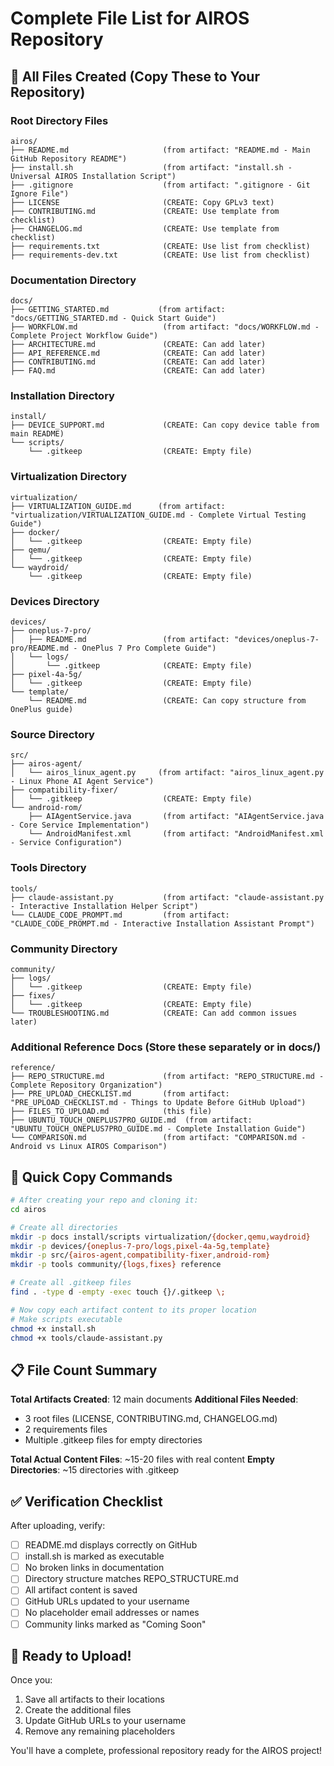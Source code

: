 # Complete File List for AIROS Repository

## 📁 All Files Created (Copy These to Your Repository)

### Root Directory Files
```
airos/
├── README.md                     (from artifact: "README.md - Main GitHub Repository README")
├── install.sh                    (from artifact: "install.sh - Universal AIROS Installation Script")
├── .gitignore                    (from artifact: ".gitignore - Git Ignore File")
├── LICENSE                       (CREATE: Copy GPLv3 text)
├── CONTRIBUTING.md               (CREATE: Use template from checklist)
├── CHANGELOG.md                  (CREATE: Use template from checklist)
├── requirements.txt              (CREATE: Use list from checklist)
├── requirements-dev.txt          (CREATE: Use list from checklist)
```

### Documentation Directory
```
docs/
├── GETTING_STARTED.md           (from artifact: "docs/GETTING_STARTED.md - Quick Start Guide")
├── WORKFLOW.md                   (from artifact: "docs/WORKFLOW.md - Complete Project Workflow Guide")
├── ARCHITECTURE.md               (CREATE: Can add later)
├── API_REFERENCE.md              (CREATE: Can add later)
├── CONTRIBUTING.md               (CREATE: Can add later)
├── FAQ.md                        (CREATE: Can add later)
```

### Installation Directory
```
install/
├── DEVICE_SUPPORT.md             (CREATE: Can copy device table from main README)
└── scripts/
    └── .gitkeep                  (CREATE: Empty file)
```

### Virtualization Directory
```
virtualization/
├── VIRTUALIZATION_GUIDE.md      (from artifact: "virtualization/VIRTUALIZATION_GUIDE.md - Complete Virtual Testing Guide")
├── docker/
│   └── .gitkeep                  (CREATE: Empty file)
├── qemu/
│   └── .gitkeep                  (CREATE: Empty file)
└── waydroid/
    └── .gitkeep                  (CREATE: Empty file)
```

### Devices Directory
```
devices/
├── oneplus-7-pro/
│   ├── README.md                 (from artifact: "devices/oneplus-7-pro/README.md - OnePlus 7 Pro Complete Guide")
│   └── logs/
│       └── .gitkeep              (CREATE: Empty file)
├── pixel-4a-5g/
│   └── .gitkeep                  (CREATE: Empty file)
└── template/
    └── README.md                 (CREATE: Can copy structure from OnePlus guide)
```

### Source Directory
```
src/
├── airos-agent/
│   └── airos_linux_agent.py     (from artifact: "airos_linux_agent.py - Linux Phone AI Agent Service")
├── compatibility-fixer/
│   └── .gitkeep                  (CREATE: Empty file)
└── android-rom/
    ├── AIAgentService.java       (from artifact: "AIAgentService.java - Core Service Implementation")
    └── AndroidManifest.xml       (from artifact: "AndroidManifest.xml - Service Configuration")
```

### Tools Directory
```
tools/
├── claude-assistant.py           (from artifact: "claude-assistant.py - Interactive Installation Helper Script")
└── CLAUDE_CODE_PROMPT.md         (from artifact: "CLAUDE_CODE_PROMPT.md - Interactive Installation Assistant Prompt")
```

### Community Directory
```
community/
├── logs/
│   └── .gitkeep                  (CREATE: Empty file)
├── fixes/
│   └── .gitkeep                  (CREATE: Empty file)
└── TROUBLESHOOTING.md            (CREATE: Can add common issues later)
```

### Additional Reference Docs (Store these separately or in docs/)
```
reference/
├── REPO_STRUCTURE.md             (from artifact: "REPO_STRUCTURE.md - Complete Repository Organization")
├── PRE_UPLOAD_CHECKLIST.md       (from artifact: "PRE_UPLOAD_CHECKLIST.md - Things to Update Before GitHub Upload")
├── FILES_TO_UPLOAD.md            (this file)
├── UBUNTU_TOUCH_ONEPLUS7PRO_GUIDE.md  (from artifact: "UBUNTU_TOUCH_ONEPLUS7PRO_GUIDE.md - Complete Installation Guide")
└── COMPARISON.md                 (from artifact: "COMPARISON.md - Android vs Linux AIROS Comparison")
```

## 🎯 Quick Copy Commands

```bash
# After creating your repo and cloning it:
cd airos

# Create all directories
mkdir -p docs install/scripts virtualization/{docker,qemu,waydroid}
mkdir -p devices/{oneplus-7-pro/logs,pixel-4a-5g,template}
mkdir -p src/{airos-agent,compatibility-fixer,android-rom}
mkdir -p tools community/{logs,fixes} reference

# Create all .gitkeep files
find . -type d -empty -exec touch {}/.gitkeep \;

# Now copy each artifact content to its proper location
# Make scripts executable
chmod +x install.sh
chmod +x tools/claude-assistant.py
```

## 📋 File Count Summary

**Total Artifacts Created**: 12 main documents
**Additional Files Needed**: 
- 3 root files (LICENSE, CONTRIBUTING.md, CHANGELOG.md)
- 2 requirements files
- Multiple .gitkeep files for empty directories

**Total Actual Content Files**: ~15-20 files with real content
**Empty Directories**: ~15 directories with .gitkeep

## ✅ Verification Checklist

After uploading, verify:
- [ ] README.md displays correctly on GitHub
- [ ] install.sh is marked as executable
- [ ] No broken links in documentation
- [ ] Directory structure matches REPO_STRUCTURE.md
- [ ] All artifact content is saved
- [ ] GitHub URLs updated to your username
- [ ] No placeholder email addresses or names
- [ ] Community links marked as "Coming Soon"

## 🚀 Ready to Upload!

Once you:
1. Save all artifacts to their locations
2. Create the additional files
3. Update GitHub URLs to your username
4. Remove any remaining placeholders

You'll have a complete, professional repository ready for the AIROS project!